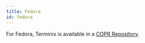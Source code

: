 ```yaml
---
title: Fedora
id: fedora
---
```

For Fedora, Terminix is available in a [COPR Repository](https://copr.fedorainfracloud.org/coprs/heikoada/terminix).